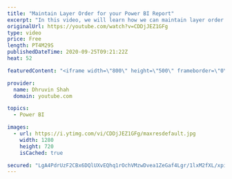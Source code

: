 ```yaml
---
title: "Maintain Layer Order for your Power BI Report"
excerpt: "In this video, we will learn how we can maintain layer order in Power BI. Sometimes, when we had added shapes or background images what happen is, if we click there by mistaken, it will be brought it to front and all of our visuals will overlap with the added shape.  This is very frustrating for the"
originalUrl: https://youtube.com/watch?v=CDDjJEZ1GFg
type: video
price: Free
length: PT4M29S
publishedDateTime: 2020-09-25T09:21:22Z
heat: 52

featuredContent: "<iframe width=\"800\" height=\"500\" frameborder=\"0\" src=\"https://www.youtube.com/embed/CDDjJEZ1GFg\" allow=\"accelerometer; autoplay; encrypted-media; gyroscope; picture-in-picture\" allowfullscreen></iframe>"

provider:
  name: Dhruvin Shah
  domain: youtube.com

topics:
  - Power BI

images:
  - url: https://i.ytimg.com/vi/CDDjJEZ1GFg/maxresdefault.jpg
    width: 1280
    height: 720
    isCached: true

secured: "LgA4PdrUzF2CBx6DQlUXvEQhq1rOchVMzwDvea1ZeGaf4Lgr/1lxM2fXL/xpi/oJeGpJg8n8xlGFzdo7f3JUxjqr8Xk2wdI9U37eO00csIzEG7wCvcbmPNoDgXqu4l+xofgzZZEePHMeVse+C8Rtzzm38SYQPFp3Cpjn68EzqA8aEmwAV4WRe3bLJQzBSe6VhgeulDnBMTwaE0w2bZjGPle4EzNtvwZqnaXT9ZUbxPaOodlkCkBR9V1yrTKb/RKjO1xZEtZyz6mVTr/rYDrAIAzQ/mD+dbiN5AvJH/toC1OOgIgEO/Vab+JVVocpuHfjqVIaqteSo5WTPp7LHkbsCNRPG1f/ljanTn8mWyzeZ0tfqlqwutOCHHlAIm2gS/rdruUyPrXeudKgcEH07/UuR2rMJ3umx7cgTjpIkQNN8xY=;KPeRd9SXE9V5j51mciXJRQ=="
---
```


